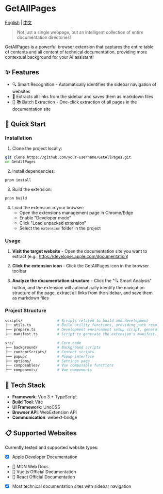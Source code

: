 # GetAllPages

[English](README_EN.md) | [中文](README.md)

> Not just a single webpage, but an intelligent collection of entire documentation directories!

GetAllPages is a powerful browser extension that captures the entire table of contents and all content of technical documentation, providing more contextual background for your AI assistant!

## ✨ Features

- 🔍 Smart Recognition - Automatically identifies the sidebar navigation of websites
- 🔗 Extracts all links from the sidebar and saves them as markdown files
- [] 📚 Batch Extraction - One-click extraction of all pages in the documentation site

## 🚀 Quick Start

### Installation

1. Clone the project locally:

```bash
git clone https://github.com/your-username/GetAllPages.git
cd GetAllPages
```

2. Install dependencies:

```bash
pnpm install
```

3. Build the extension:

```bash
pnpm build
```

4. Load the extension in your browser:
   - Open the extensions management page in Chrome/Edge
   - Enable "Developer mode"
   - Click "Load unpacked extension"
   - Select the `extension` folder in the project

### Usage

1. **Visit the target website** - Open the documentation site you want to extract (e.g., https://developer.apple.com/documentation)

2. **Click the extension icon** - Click the GetAllPages icon in the browser toolbar

3. **Analyze the documentation structure** - Click the "🔍 Smart Analysis" button, and the extension will automatically identify the navigation structure of the page, extract all links from the sidebar, and save them as markdown files

### Project Structure

```bash
scripts/                # Scripts related to build and development
├── utils.ts            # Build utility functions, providing path resolution, environment detection, and other basic functions
├── prepare.ts          # Development environment setup script, generates HTML stub files, and monitors file changes
├── manifest.ts         # Script to generate the extension's manifest.json file
```

```bash
src/                    # Core code
├── background/         # Background scripts
├── contentScripts/     # Content scripts
├── popup/              # Popup interface
├── options/            # Settings page
├── composables/        # Vue composable functions
└── components/         # Vue components
```

## 🔧 Tech Stack

- **Framework**: Vue 3 + TypeScript
- **Build Tool**: Vite
- **UI Framework**: UnoCSS
- **Browser API**: WebExtension API
- **Communication**: webext-bridge

## 📋 Supported Websites

Currently tested and supported website types:

- [x] Apple Developer Documentation
- [] MDN Web Docs
- [] Vue.js Official Documentation
- [] React Official Documentation
- [x] Most technical documentation sites with sidebar navigation

